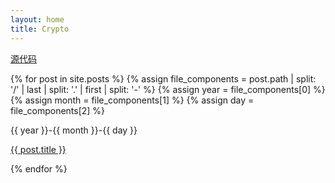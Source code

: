 ```yaml
---
layout: home
title: Crypto
---
```


[源代码](https://github.com/102300671/102300671crypto.github.io/tree/main/_includes/code/nssctf)

{% for post in site.posts %}
{% assign file_components = post.path | split: '/' | last | split: '.' | first | split: '-' %}
{% assign year = file_components[0] %}
{% assign month = file_components[1] %}
{% assign day = file_components[2] %}
<p>{{ year }}-{{ month }}-{{ day }}</p>
<p><a href="{{site.baseurl}}{{ post.url }}">{{ post.title }}</a></p>
{% endfor %}
